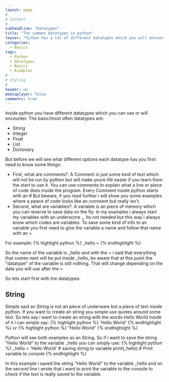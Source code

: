 ```yaml
---
layout: page
#
# Content
#
subheadline: "Datatypes"
title: "The common datatypes in python"
teaser: "Python has a lot of different datatypes which you will encounter so lets start with the most common used."
categories:
  - Basics
tags:
  - Python
  - Datatypes
  - Basics
  - Examples
#
# Styling
#
header: no
mediaplayer: false
comments: true
---
```


Inside python you have different datatypes which you can use or will encounter. 
The basic/most often datatypes are:
- String
- Integer
- Float
- List
- Dictionary

But before we will see what different options each datatype has you first need to know some things:
- First, what are comments?. 
A Comment is just some kind of text which will not be run by python but will make youre life easier if you learn from the start to use it.
You can use comments to explain what a line or piece of code does inside the program.
Every Comment inside python starts with an # 
But beware, if you read further i will show you some examples where a peace of code looks like an comment but really isn't. 
- Second, what are variables?.
A variable is an piece of memory which you can reserve to save data on the fly. In my examples i always start my variables with an underscore _. 
Its not needed but this way i always know which codes are variables. 
To save some kind of info to an variable you first need to give the variable a name and follow that name with an = 

For example:
{% highlight python %}
_hello = 
{% endhighlight %}

So the name of the variable is _hello and with the = i said that everything that comes next will be put inside _hello, be aware that at this point the "datatype" of the variable 
is still nothing. That will change depending on the data you will use after the = 

So lets start first with the datatypes:
## String
Simple said an String is not an piece of underware but a piece of text inside python. If you want to create an string you simple use quotes around some text. 
So lets say i want to create an string with the words Hello World inside of it i can simple say:
{% highlight python %}
'Hello World'
{% endhighlight %}
or
{% highlight python %}
"Hello World"
{% endhighlight %}

Python will see both examples as an String. 
So if i want to save the string "Hello World" to the variable _hello you can simply use:
{% highlight python %}
_hello = 'Hello World'  # saving string to variable
print(_hello)           # Print variable to console
{% endhighlight %}

In this example i saved the string "Hello World" to the variable _hello and on the second line i wrote that i want to print the variable to the console to check if the text
is really saved to the variable. 
